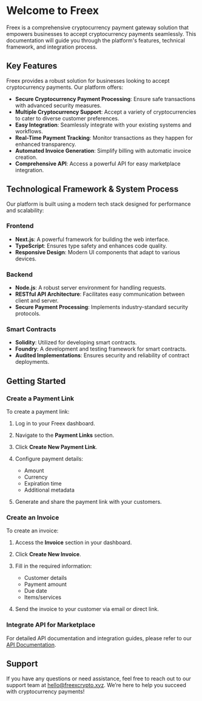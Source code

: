 # Welcome to Freex

Freex is a comprehensive cryptocurrency payment gateway solution that empowers businesses to accept cryptocurrency payments seamlessly. This documentation will guide you through the platform's features, technical framework, and integration process.

## Key Features

Freex provides a robust solution for businesses looking to accept cryptocurrency payments. Our platform offers:

- **Secure Cryptocurrency Payment Processing**: Ensure safe transactions with advanced security measures.
- **Multiple Cryptocurrency Support**: Accept a variety of cryptocurrencies to cater to diverse customer preferences.
- **Easy Integration**: Seamlessly integrate with your existing systems and workflows.
- **Real-Time Payment Tracking**: Monitor transactions as they happen for enhanced transparency.
- **Automated Invoice Generation**: Simplify billing with automatic invoice creation.
- **Comprehensive API**: Access a powerful API for easy marketplace integration.

## Technological Framework & System Process

Our platform is built using a modern tech stack designed for performance and scalability:

### Frontend

- **Next.js**: A powerful framework for building the web interface.
- **TypeScript**: Ensures type safety and enhances code quality.
- **Responsive Design**: Modern UI components that adapt to various devices.

### Backend

- **Node.js**: A robust server environment for handling requests.
- **RESTful API Architecture**: Facilitates easy communication between client and server.
- **Secure Payment Processing**: Implements industry-standard security protocols.

### Smart Contracts

- **Solidity**: Utilized for developing smart contracts.
- **Foundry**: A development and testing framework for smart contracts.
- **Audited Implementations**: Ensures security and reliability of contract deployments.

## Getting Started

### Create a Payment Link

To create a payment link:

1.  Log in to your Freex dashboard.

2.  Navigate to the **Payment Links** section.

3.  Click **Create New Payment Link**.

4.  Configure payment details:

    - Amount
    - Currency
    - Expiration time
    - Additional metadata

5.  Generate and share the payment link with your customers.

### Create an Invoice

To create an invoice:

1.  Access the **Invoice** section in your dashboard.

2.  Click **Create New Invoice**.

3.  Fill in the required information:

    - Customer details
    - Payment amount
    - Due date
    - Items/services

4.  Send the invoice to your customer via email or direct link.

### Integrate API for Marketplace

For detailed API documentation and integration guides, please refer to our [API Documentation](./api-documentation.md).

## Support

If you have any questions or need assistance, feel free to reach out to our support team at <hello@freexcrypto.xyz>. We’re here to help you succeed with cryptocurrency payments!
